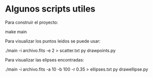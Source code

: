 # Algunos scripts utiles

Para construir el proyecto:

make main


Para visualizar los puntos leidos se puede usar:

./main -i archivo.fits -e 2 > scatter.txt
py drawpoints.py


Para visualizar las elipses encontradas:

./main -i archivo.fits -a 10 -b 100 -r 0.35 > ellipses.txt
py drawellipse.py